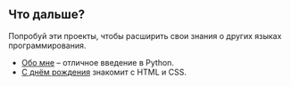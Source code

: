 ## Что дальше?

Попробуй эти проекты, чтобы расширить свои знания о других языках программирования.

- [Обо мне](https://projects.raspberrypi.org/en/projects/about-me?utm_source=pathway&utm_medium=whatnext&utm_campaign=projects) – отличное введение в Python.
- [С днём рождения](https://projects.raspberrypi.org/en/projects/happy-birthday?utm_source=pathway&utm_medium=whatnext&utm_campaign=projects) знакомит с HTML и CSS.